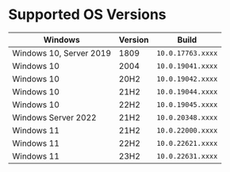 <!--
SPDX-FileCopyrightText: © 2024 Siemens Healthineers AG
SPDX-License-Identifier: MIT
-->

# Supported OS Versions
| Windows                 | Version | Build             |
| ----------------------- | ------- | ----------------- |
| Windows 10, Server 2019 | 1809    | `10.0.17763.xxxx` |
| Windows 10              | 2004    | `10.0.19041.xxxx` |
| Windows 10              | 20H2    | `10.0.19042.xxxx` |
| Windows 10              | 21H2    | `10.0.19044.xxxx` |
| Windows 10              | 22H2    | `10.0.19045.xxxx` |
| Windows Server 2022     | 21H2    | `10.0.20348.xxxx` |
| Windows 11              | 21H2    | `10.0.22000.xxxx` |
| Windows 11              | 22H2    | `10.0.22621.xxxx` |
| Windows 11              | 23H2    | `10.0.22631.xxxx` |